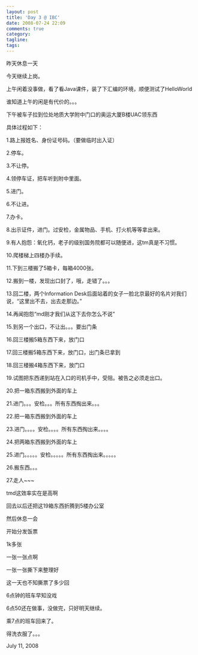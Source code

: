 ```yaml
---
layout: post
title: 'Day 3 @ IBC'
date: 2008-07-24 22:09
comments: true
category: 
tagline: 
tags:
---
```

    

昨天休息一天  

今天继续上岗。 

上午闲着没事做，看了看Java课件，装了下汇编的环境，顺便测试了HelloWorld 

谁知道上午的闲是有代价的。。。 

下午被车子拉到位处地质大学附中门口的奥运大厦B楼UAC领东西 

具体过程如下： 

1.路上报姓名、身份证号码。（要做临时出入证） 

2.停车。 

3.不让停。 

4.领停车证，把车听到附中里面。 

5.进门。 

6.不让进。 

7.办卡。 

8.出示证件，进门。过安检，金属物品、手机、打火机等等拿出来。 

9.有人抱怨：氧化钙，老子的级别国务院都可以随便进，这tm真是不习惯。 

10.爬楼梯上四楼办手续。 

11.下到三楼搬了5箱卡，每箱4000张。 

12.搬到一楼，发现出口封了，哦，走错了。。。 

13.回二楼，两个Information Desk后面站着的女子一脸北京最好的名片对我们说，“这里出不去，出去走那边。” 

14.再闻抱怨“md刚才我们从这下去你怎么不说” 

15.到另一个出口，不让出。。。要出门条 

16.回三楼搬5箱东西下来，放门口 

17.回三楼搬5箱东西下来，放门口，出门条已拿到 

18.回三楼搬4箱东西下来，放门口 

19.试图把东西递到站在入口的司机手中，受阻。被告之必须走出口。 

20.把一箱东西搬到外面的车上 

21.进门。。。安检。。。所有东西掏出来。。。 

22.把一箱东西搬到外面的车上 

23.进门。。。。安检。。。。所有东西掏出来。。。。 

24.把两箱东西搬到外面的车上 

25.进门。。。。。安检。。。。。所有东西掏出来。。。。。 

26.搬东西。。。 

27.走人~~~ 

tmd这效率实在是高啊 

回去以后还把这19箱东西折腾到5楼办公室 

然后休息一会 

开始分发饭票 

1k多张 

一张一张点啊 

一张一张撕下来整理好 

这一天也不知撕票了多少回 

6点钟的班车早知没戏 

6点50还在做事，没做完，只好明天继续。 

乘7点的班车回来了。 

得洗衣服了。。。 

July 11, 2008
